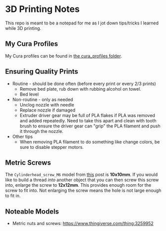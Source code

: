 # 3D Printing Notes
This repo is meant to be a notepad for me as I jot down tips/tricks I learned while 3D printing.

## My Cura Profiles
My Cura profiles can be found in [the cura_profiles folder](./cura_profiles/).

## Ensuring Quality Prints
- Routine - should be done often (before every print or every 2/3 prints)
    - Remove bed plate, rub down with rubbing alcohol on towel.
    - Bed level
- Non-routine - only as needed
    - Unclog nozzle with needle
    - Replace nozzle if damaged
    - Extruder driver gear may be full of PLA flakes if PLA was removed and added repeatedly. Need to take this apart and clean with tooth brush to ensure the driver gear can "grip" the PLA filament and push it through the nozzle.
- Other tips
    - When removing PLA filament to do something like change colors, be sure to disable stepper motors.

## Metric Screws
The `Cylinderhead_screw_M6` model from [this](https://www.thingiverse.com/thing:3259952) post is **10x10mm**. If you would like to build a thread *into* another object that you can then screw this screw into, enlarge the screw to **12x12mm**. This provides enough room for the screw to fit into. Not enlarging the screw means the hole is not large enough to fit in.

## Noteable Models
- Metric nuts and screws: https://www.thingiverse.com/thing:3259952
